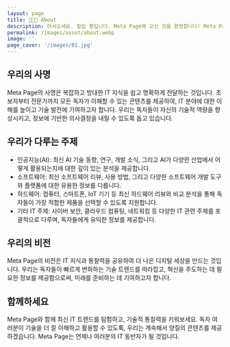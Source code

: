 ```yaml
---
layout: page
title: 👨🏻‍💻 About
description: 어서오세요. 필립 황입니다. Meta Page에 오신 것을 환영합니다! Meta Page에서는 인공지능(AI), 소프트웨어, 하드웨어 등 다양한 IT 분야의 최신 정보를 제공하는 종합 IT 블로그입니다. 우리는 빠르게 변화하는 기술 환경에서 독자들이 최신 트렌드를 이해하고 활용할 수 있도록 돕기 위해 노력하고 있습니다.
permalink: /images/asset/about.webp
image: ''
page_cover: '/images/01.jpg'
---
```


## 우리의 사명
Meta Page의 사명은 복잡하고 방대한 IT 지식을 쉽고 명확하게 전달하는 것입니다. 초보자부터 전문가까지 모든 독자가 이해할 수 있는 콘텐츠를 제공하여, IT 분야에 대한 이해를 높이고 기술 발전에 기여하고자 합니다. 우리는 독자들이 자신의 기술적 역량을 향상시키고, 정보에 기반한 의사결정을 내릴 수 있도록 돕고 있습니다.

## 우리가 다루는 주제
- 인공지능(AI): 최신 AI 기술 동향, 연구, 개발 소식, 그리고 AI가 다양한 산업에서 어떻게 활용되는지에 대한 깊이 있는 분석을 제공합니다.
- 소프트웨어: 최신 소프트웨어 리뷰, 사용 방법, 그리고 다양한 소프트웨어 개발 도구와 플랫폼에 대한 유용한 정보를 다룹니다.
- 하드웨어: 컴퓨터, 스마트폰, IoT 기기 등 최신 하드웨어 리뷰와 비교 분석을 통해 독자들이 가장 적합한 제품을 선택할 수 있도록 지원합니다.
- 기타 IT 주제: 사이버 보안, 클라우드 컴퓨팅, 네트워킹 등 다양한 IT 관련 주제를 포괄적으로 다루며, 독자들에게 유익한 정보를 제공합니다.

## 우리의 비전
Meta Page의 비전은 IT 지식과 통찰력을 공유하여 더 나은 디지털 세상을 만드는 것입니다. 우리는 독자들이 빠르게 변화하는 기술 트렌드를 따라잡고, 혁신을 주도하는 데 필요한 정보를 제공함으로써, 미래를 준비하는 데 기여하고자 합니다.

## 함께하세요
Meta Page와 함께 최신 IT 트렌드를 탐험하고, 기술적 통찰력을 키워보세요. 독자 여러분이 기술을 더 잘 이해하고 활용할 수 있도록, 우리는 계속해서 양질의 콘텐츠를 제공하겠습니다. Meta Page는 언제나 여러분의 IT 동반자가 될 것입니다.

